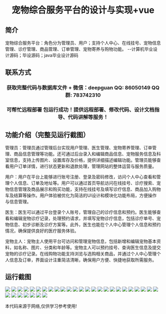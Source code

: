 <p><h1 align="center">宠物综合服务平台的设计与实现+vue</h1></p>

## 简介
宠物综合服务平台：角色分为管理员、用户；支持个人中心、在线挂号、宠物信息管理、诊疗管理、商品管理、订单管理、宠物寄养与购物功能。    --计算机毕业设计源码；毕设源码；java毕业设计源码


## 联系方式
<p><h3 align="center">获取完整代码与数据库文件 + 微信：deepguan QQ: 86050149 QQ群: 783742310</h3></p>
<p><h3 align="center">可帮忙远程部署 包运行成功！提供远程部署、修改代码、设计文档指导、代码讲解等服务！</h3></p>

## 功能介绍（完整见运行截图）
管理员：管理员通过管理后台实现用户管理、医生管理、宠物寄养管理、订单管理、商品信息管理等功能。还可通过后台录入和编辑商品信息、宠物服务信息及科室信息，支持上传图片、设置库存及价格，提供详细描述编辑功能。管理员能够查看用户订单详情，进行状态更新和退款处理，管理网站的整体运营与服务质量。

用户：用户在平台上能够进行账号注册、登录及密码修改，访问个人中心查看和管理个人信息、订单及地址等。用户可以通过首页导航访问在线挂号、诊疗搜索、宠物信息管理及商品展示和购买功能，支持在线挂号及填写诊疗信息、商品加入购物车及结算等操作。用户体验被优化为简洁的UI设计和模块化功能布局，方便操作与信息管理。

医生：医生可以通过平台登录个人账号，管理自己的诊疗信息和预约。医生能够查看和编辑宠物诊疗记录，处理预约请求，并填写宠物诊疗信息，包括诊疗单号、宠物信息、初步诊断及诊疗方案等。此外，医生也能在个人中心管理个人信息和预约情况，确保提供良好的医疗服务体验。

宠物主人：宠物主人使用平台可访问和管理宠物信息，包括新增和编辑宠物基本资料，如名称、图片、分类和年龄等。宠物主人可以预约挂号、查询医生信息及提交宠物的诊疗记录。在线购物功能支持浏览与选购相关商品，并通过个人中心管理个人信息及订单，界面设计注重简洁清晰，确保用户方便、快捷地获取所需服务。


## 运行截图
![](https://bs-1329754181.cos.ap-shanghai.myqcloud.com/ssm/PetComprehensiveServicePlatform/img/001.jpg)
![](https://bs-1329754181.cos.ap-shanghai.myqcloud.com/ssm/PetComprehensiveServicePlatform/img/002.jpg)
![](https://bs-1329754181.cos.ap-shanghai.myqcloud.com/ssm/PetComprehensiveServicePlatform/img/003.jpg)
![](https://bs-1329754181.cos.ap-shanghai.myqcloud.com/ssm/PetComprehensiveServicePlatform/img/004.jpg)
![](https://bs-1329754181.cos.ap-shanghai.myqcloud.com/ssm/PetComprehensiveServicePlatform/img/005.jpg)
![](https://bs-1329754181.cos.ap-shanghai.myqcloud.com/ssm/PetComprehensiveServicePlatform/img/006.jpg)
![](https://bs-1329754181.cos.ap-shanghai.myqcloud.com/ssm/PetComprehensiveServicePlatform/img/007.jpg)
![](https://bs-1329754181.cos.ap-shanghai.myqcloud.com/ssm/PetComprehensiveServicePlatform/img/008.jpg)
![](https://bs-1329754181.cos.ap-shanghai.myqcloud.com/ssm/PetComprehensiveServicePlatform/img/009.jpg)
![](https://bs-1329754181.cos.ap-shanghai.myqcloud.com/ssm/PetComprehensiveServicePlatform/img/010.jpg)
![](https://bs-1329754181.cos.ap-shanghai.myqcloud.com/ssm/PetComprehensiveServicePlatform/img/011.jpg)
![](https://bs-1329754181.cos.ap-shanghai.myqcloud.com/ssm/PetComprehensiveServicePlatform/img/012.jpg)
![](https://bs-1329754181.cos.ap-shanghai.myqcloud.com/ssm/PetComprehensiveServicePlatform/img/013.jpg)
![](https://bs-1329754181.cos.ap-shanghai.myqcloud.com/ssm/PetComprehensiveServicePlatform/img/014.jpg)
![](https://bs-1329754181.cos.ap-shanghai.myqcloud.com/ssm/PetComprehensiveServicePlatform/img/015.jpg)
![](https://bs-1329754181.cos.ap-shanghai.myqcloud.com/ssm/PetComprehensiveServicePlatform/img/016.jpg)
![](https://bs-1329754181.cos.ap-shanghai.myqcloud.com/ssm/PetComprehensiveServicePlatform/img/017.jpg)
![](https://bs-1329754181.cos.ap-shanghai.myqcloud.com/ssm/PetComprehensiveServicePlatform/img/018.jpg)
![](https://bs-1329754181.cos.ap-shanghai.myqcloud.com/ssm/PetComprehensiveServicePlatform/img/019.jpg)
![](https://bs-1329754181.cos.ap-shanghai.myqcloud.com/ssm/PetComprehensiveServicePlatform/img/020.jpg)
![](https://bs-1329754181.cos.ap-shanghai.myqcloud.com/ssm/PetComprehensiveServicePlatform/img/021.jpg)
![](https://bs-1329754181.cos.ap-shanghai.myqcloud.com/ssm/PetComprehensiveServicePlatform/img/022.jpg)
![](https://bs-1329754181.cos.ap-shanghai.myqcloud.com/ssm/PetComprehensiveServicePlatform/img/023.jpg)
![](https://bs-1329754181.cos.ap-shanghai.myqcloud.com/ssm/PetComprehensiveServicePlatform/img/024.jpg)
![](https://bs-1329754181.cos.ap-shanghai.myqcloud.com/ssm/PetComprehensiveServicePlatform/img/025.jpg)
![](https://bs-1329754181.cos.ap-shanghai.myqcloud.com/ssm/PetComprehensiveServicePlatform/img/026.jpg)
![](https://bs-1329754181.cos.ap-shanghai.myqcloud.com/ssm/PetComprehensiveServicePlatform/img/027.jpg)
![](https://bs-1329754181.cos.ap-shanghai.myqcloud.com/ssm/PetComprehensiveServicePlatform/img/028.jpg)
![](https://bs-1329754181.cos.ap-shanghai.myqcloud.com/ssm/PetComprehensiveServicePlatform/img/029.jpg)
![](https://bs-1329754181.cos.ap-shanghai.myqcloud.com/ssm/PetComprehensiveServicePlatform/img/030.jpg)
![](https://bs-1329754181.cos.ap-shanghai.myqcloud.com/ssm/PetComprehensiveServicePlatform/img/031.jpg)
![](https://bs-1329754181.cos.ap-shanghai.myqcloud.com/ssm/PetComprehensiveServicePlatform/img/032.jpg)

<p>本代码来源于网络,仅供学习参考使用!</p>
